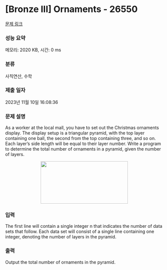 # [Bronze III] Ornaments - 26550 

[문제 링크](https://www.acmicpc.net/problem/26550) 

### 성능 요약

메모리: 2020 KB, 시간: 0 ms

### 분류

사칙연산, 수학

### 제출 일자

2023년 11월 10일 16:08:36

### 문제 설명

<p>As a worker at the local mall, you have to set out the Christmas ornaments display. The display setup is a triangular pyramid, with the top layer containing one ball, the second from the top containing three, and so on. Each layer’s side length will be equal to their layer number. Write a program to determine the total number of ornaments in a pyramid, given the number of layers.</p>

<p style="text-align: center;"><img alt="" src="https://upload.acmicpc.net/c2d0caae-b0ce-45c5-b8d3-5422a37a1076/-/preview/" style="width: 278px; height: 135px;"></p>

### 입력 

 <p>The first line will contain a single integer n that indicates the number of data sets that follow. Each data set will consist of a single line containing one integer, denoting the number of layers in the pyramid.</p>

### 출력 

 <p>Output the total number of ornaments in the pyramid.</p>


